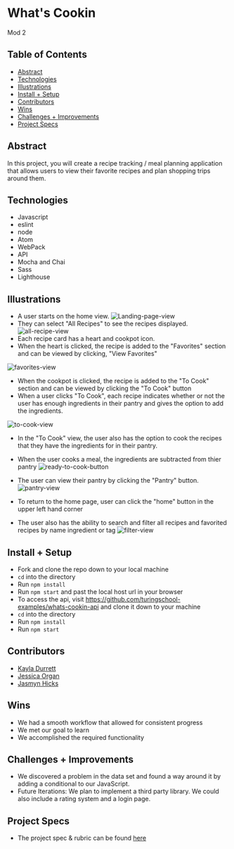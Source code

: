 # What's Cookin
Mod 2

## Table of Contents
  - [Abstract](#abstract)
  - [Technologies](#technologies)
  - [Illustrations](#illustrations)
  - [Install + Setup](#set-up)
  - [Contributors](#contributors)
  - [Wins](#wins)
  - [Challenges + Improvements](#challenges-+-Improvements)
  - [Project Specs](#project-specs)

## Abstract
In this project, you will create a recipe tracking / meal planning application that allows users to view their favorite recipes and plan shopping trips around them.

## Technologies
  - Javascript
  - eslint
  - node
  - Atom
  - WebPack
  - API
  - Mocha and Chai
  - Sass
  - Lighthouse

## Illustrations

 - A user starts on the home view.
 ![Landing-page-view](https://user-images.githubusercontent.com/83175748/148840029-0a231b5f-7710-46e0-8017-1b73e15d2cd2.png)
 - They can select "All Recipes" to see the recipes displayed.
 ![all-recipe-view](https://user-images.githubusercontent.com/83175748/148840613-c0c8dfe3-6eac-42f1-95c8-dc9b426acb92.png)
 - Each recipe card has a heart and cookpot icon.
 - When the heart is clicked, the recipe is added to the "Favorites" section and can be viewed by clicking, "View Favorites"
 
 ![favorites-view](https://user-images.githubusercontent.com/83175748/148842673-6327f490-5565-4df0-b499-b9653d964104.png)

 - When the cookpot is clicked, the recipe is added to the "To Cook" section and can be viewed by clicking the "To Cook" button
 - When a user clicks "To Cook", each recipe indicates whether or not the user has enough ingredients in their pantry and gives the option to add the ingredients.
 
 ![to-cook-view](https://user-images.githubusercontent.com/83175748/148840634-95c050d7-638c-48c9-aea6-6406d3b9e888.png)
 - In the "To Cook" view, the user also has the option to cook the recipes that they have the ingredients for in their pantry.
 - When the user cooks a meal, the ingredients are subtracted from thier pantry
 ![ready-to-cook-button](https://user-images.githubusercontent.com/83175748/148841024-24c12794-4590-440e-9fcb-2b67bb7b96f7.png)
 
 - The user can view their pantry by clicking the "Pantry" button.
 ![pantry-view](https://user-images.githubusercontent.com/83175748/148840667-7779188b-b9e2-48f7-baa4-93e3b9110726.png)
 
 - To return to the home page, user can click the "home" button in the upper left hand corner
 - The user also has the ability to search and filter all recipes and favorited recipes by name ingredient or tag
 ![filter-view](https://user-images.githubusercontent.com/83175748/148840592-a400f9c2-3363-4f36-bf19-454e63cc0272.png)
 
## Install + Setup
  - Fork and clone the repo down to your local machine
  - `cd` into the directory
  - Run `npm install`
  - Run `npm start` and past the local host url in your browser
  - To access the api, visit https://github.com/turingschool-examples/whats-cookin-api and clone it down to your machine
  - `cd` into the directory
  - Run `npm install`
  - Run `npm start`

## Contributors
  - [Kayla Durrett](https://github.com/krdurrett)
  - [Jessica Organ](https://github.com/Jorgan612)
  - [Jasmyn Hicks](https://github.com/jasmyn2244)

## Wins
  - We had a smooth workflow that allowed for consistent progress
  - We met our goal to learn
  - We accomplished the required functionality

## Challenges + Improvements
  - We discovered a problem in the data set and found a way around it by adding a conditional to our JavaScript.
  - Future Iterations: We plan to implement a third party library. We could also include a rating system and a login page.

## Project Specs
  - The project spec & rubric can be found [here](https://frontend.turing.edu/projects/whats-cookin-part-one.html)
